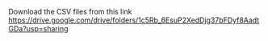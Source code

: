 Download the CSV files from this link https://drive.google.com/drive/folders/1c5Rb_6EsuP2XedDjg37bFDyf8AadtGDa?usp=sharing